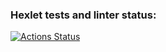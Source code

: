 ### Hexlet tests and linter status:
[![Actions Status](https://github.com/4ict9kovo4ka/python-project-lvl1/workflows/hexlet-check/badge.svg)](https://github.com/4ict9kovo4ka/python-project-lvl1/actions)